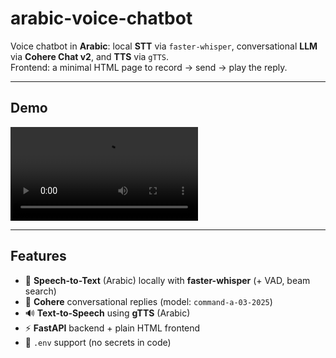 # arabic-voice-chatbot
Voice chatbot in **Arabic**: local **STT** via `faster-whisper`, conversational **LLM** via **Cohere Chat v2**, and **TTS** via `gTTS`.  
Frontend: a minimal HTML page to record → send → play the reply.

---

## Demo

![Demo video](demo.mp4)


---

## Features
- 🎤 **Speech-to-Text** (Arabic) locally with **faster-whisper** (+ VAD, beam search)
- 🤖 **Cohere** conversational replies (model: `command-a-03-2025`)
- 🔊 **Text-to-Speech** using **gTTS** (Arabic)
- ⚡ **FastAPI** backend + plain HTML frontend
- 🔐 `.env` support (no secrets in code)


